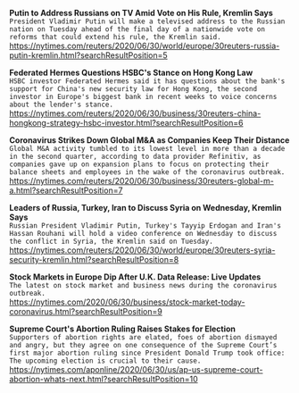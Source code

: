 **Putin to Address Russians on TV Amid Vote on His Rule, Kremlin Says**\
`President Vladimir Putin will make a televised address to the Russian nation on Tuesday ahead of the final day of a nationwide vote on reforms that could extend his rule, the Kremlin said. `\
https://nytimes.com/reuters/2020/06/30/world/europe/30reuters-russia-putin-kremlin.html?searchResultPosition=5

**Federated Hermes Questions HSBC's Stance on Hong Kong Law**\
`HSBC investor Federated Hermes said it has questions about the bank's support for China's new security law for Hong Kong, the second investor in Europe's biggest bank in recent weeks to voice concerns about the lender's stance. `\
https://nytimes.com/reuters/2020/06/30/business/30reuters-china-hongkong-strategy-hsbc-investor.html?searchResultPosition=6

**Coronavirus Strikes Down Global M&A as Companies Keep Their Distance**\
`Global M&A activity tumbled to its lowest level in more than a decade in the second quarter, according to data provider Refinitiv, as companies gave up on expansion plans to focus on protecting their balance sheets and employees in the wake of the coronavirus outbreak. `\
https://nytimes.com/reuters/2020/06/30/business/30reuters-global-m-a.html?searchResultPosition=7

**Leaders of Russia, Turkey, Iran to Discuss Syria on Wednesday, Kremlin Says**\
`Russian President Vladimir Putin, Turkey's Tayyip Erdogan and Iran's Hassan Rouhani will hold a video conference on Wednesday to discuss the conflict in Syria, the Kremlin said on Tuesday.     `\
https://nytimes.com/reuters/2020/06/30/world/europe/30reuters-syria-security-kremlin.html?searchResultPosition=8

**Stock Markets in Europe Dip After U.K. Data Release: Live Updates**\
`The latest on stock market and business news during the coronavirus outbreak.`\
https://nytimes.com/2020/06/30/business/stock-market-today-coronavirus.html?searchResultPosition=9

**Supreme Court's Abortion Ruling Raises Stakes for Election**\
`Supporters of abortion rights are elated, foes of abortion dismayed and angry, but they agree on one consequence of the Supreme Court’s first major abortion ruling since President Donald Trump took office: The upcoming election is crucial to their cause.`\
https://nytimes.com/aponline/2020/06/30/us/ap-us-supreme-court-abortion-whats-next.html?searchResultPosition=10

